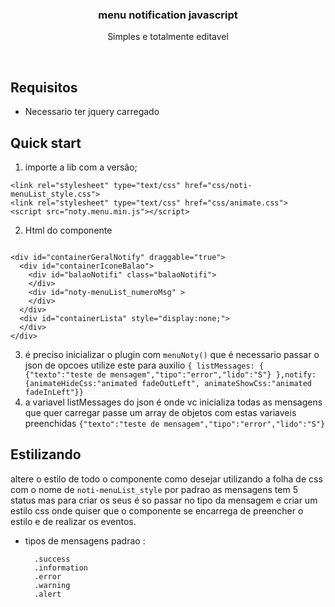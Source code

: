 
<p align="center">

  <h3 align="center">menu notification javascript</h3>

  <p align="center">
    Simples e totalmente editavel
    <br>
  </p>
</p>
<br>

## Requisitos
- Necessario ter jquery carregado

## Quick start
1. importe a lib com a versão;
```
<link rel="stylesheet" type="text/css" href="css/noti-menuList_style.css">
<link rel="stylesheet" type="text/css" href="css/animate.css">
<script src="noty.menu.min.js"></script>
```
2. Html do componente
```

<div id="containerGeralNotify" draggable="true">
  <div id="containerIconeBalao">
    <div id="balaoNotifi" class="balaoNotifi">
    </div>
    <div id="noty-menuList_numeroMsg" >
    </div>
  </div>
  <div id="containerLista" style="display:none;">
  </div>
</div>

```
3. é preciso inicializar o plugin com ```menuNoty()``` que é necessario passar o json de opcoes utilize este para auxilio ```{
                        listMessages:
                        {
                          {"texto":"teste de mensagem","tipo":"error","lido":"S"}
                        },notify:{animateHideCss:"animated fadeOutLeft",
      animateShowCss:"animated fadeInLeft"}} ```
4. a variavel listMessages do json é onde vc inicializa todas as mensagens que quer carregar passe um array de objetos com estas variaveis preenchidas ```{"texto":"teste de mensagem","tipo":"error","lido":"S"}```

## Estilizando 

altere o estilo de todo o componente como desejar utilizando a folha de css com o nome  de ```noti-menuList_style``` por padrao as mensagens tem 5 status mas para criar os seus é so passar no tipo da mensagem e criar um estilo css onde quiser que o componente se encarrega de preencher o estilo e de realizar os eventos.

- tipos de mensagens padrao :
  ```
    .success
    .information
    .error
    .warning
    .alert
  ```
